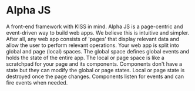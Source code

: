 # Alpha JS
A front-end framework with KISS in mind. Alpha JS is a page-centric and event-driven way to build web apps. We believe this is intuitive and simpler. After all, any web app consists of 'pages' that display relevant data and allow the user to perform relevant operations. Your web app is split into global and page (local) spaces. The global space defines global events and holds the state of the entire app. The local or page space is like a scratchpad for your page and its components. Components don't have a state but they can modify the global or page states. Local or page state is destroyed once the page changes. Components listen for events and can fire events when needed. 
